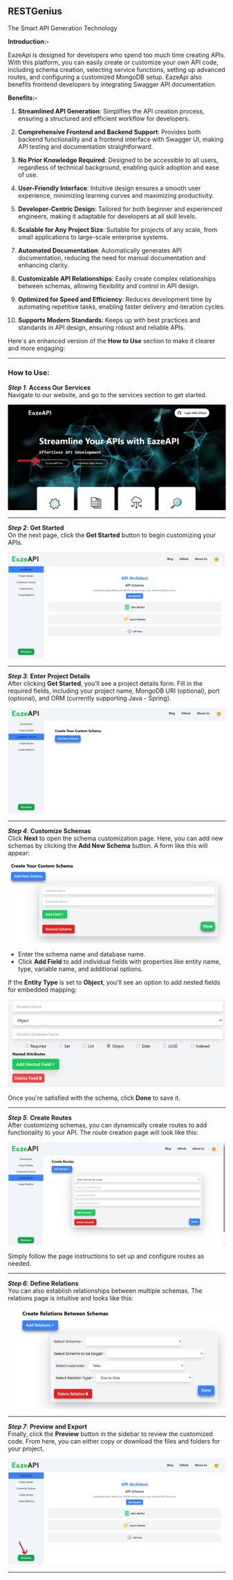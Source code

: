 ## RESTGenius

The Smart API Generation Technology

**Introduction:-**

EazeApi is designed for developers who spend too much time creating APIs. With this platform, you can easily create or customize your own API code, including schema creation, selecting service functions, setting up advanced routes, and configuring a customized MongoDB setup. EazeApi also benefits frontend developers by integrating Swagger API documentation.

**Benefits:-**

1. **Streamlined API Generation**: Simplifies the API creation process, ensuring a structured and efficient workflow for developers.

2. **Comprehensive Frontend and Backend Support**: Provides both backend functionality and a frontend interface with Swagger UI, making API testing and documentation straightforward.

3. **No Prior Knowledge Required**: Designed to be accessible to all users, regardless of technical background, enabling quick adoption and ease of use.

4. **User-Friendly Interface**: Intuitive design ensures a smooth user experience, minimizing learning curves and maximizing productivity.

5. **Developer-Centric Design**: Tailored for both beginner and experienced engineers, making it adaptable for developers at all skill levels.

6. **Scalable for Any Project Size**: Suitable for projects of any scale, from small applications to large-scale enterprise systems.

7. **Automated Documentation**: Automatically generates API documentation, reducing the need for manual documentation and enhancing clarity.

8. **Customizable API Relationships**: Easily create complex relationships between schemas, allowing flexibility and control in API design.

9. **Optimized for Speed and Efficiency**: Reduces development time by automating repetitive tasks, enabling faster delivery and iteration cycles.

10. **Supports Modern Standards**: Keeps up with best practices and standards in API design, ensuring robust and reliable APIs.

Here's an enhanced version of the **How to Use** section to make it clearer and more engaging:

---

### How to Use:

**_Step 1_**: **Access Our Services**  
Navigate to our website, and go to the services section to get started.

![Home Page](./output/Screenshot%202024-11-10%20185452.png)

---

**_Step 2_**: **Get Started**  
On the next page, click the **Get Started** button to begin customizing your APIs.

![Intro Page](./output/image.png)

---

**_Step 3_**: **Enter Project Details**  
After clicking **Get Started**, you’ll see a project details form. Fill in the required fields, including your project name, MongoDB URI (optional), port (optional), and ORM (currently supporting Java - Spring).

![Project Details](./output/image-1.png)

---

**_Step 4_**: **Customize Schemas**  
Click **Next** to open the schema customization page. Here, you can add new schemas by clicking the **Add New Schema** button. A form like this will appear:

![Custom Schema](./output/image-2.png)

- Enter the schema name and database name.
- Click **Add Field** to add individual fields with properties like entity name, type, variable name, and additional options.

If the **Entity Type** is set to **Object**, you'll see an option to add nested fields for embedded mapping:

![Add Nesting](./output/image-4.png)

Once you're satisfied with the schema, click **Done** to save it.

---

**_Step 5_**: **Create Routes**  
After customizing schemas, you can dynamically create routes to add functionality to your API. The route creation page will look like this:

![Routes](./output/image-5.png)

Simply follow the page instructions to set up and configure routes as needed.

---

**_Step 6_**: **Define Relations**  
You can also establish relationships between multiple schemas. The relations page is intuitive and looks like this:

![Relations](./output/image-6.png)

---

**_Step 7_**: **Preview and Export**  
Finally, click the **Preview** button in the sidebar to review the customized code. From here, you can either copy or download the files and folders for your project.

![Preview](./output/Screenshot%202024-11-10%20190844.png)

---
